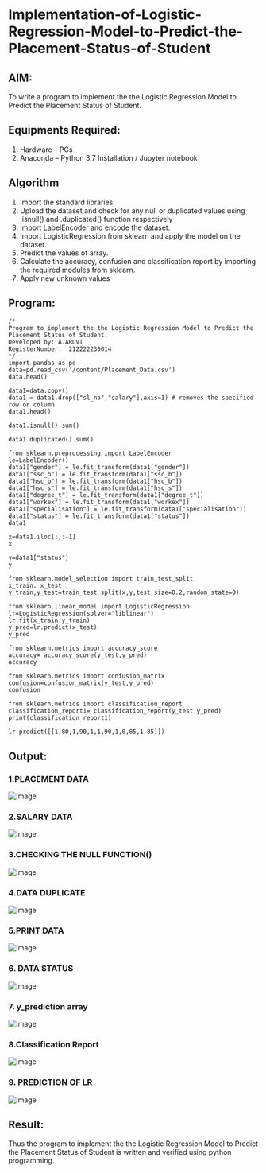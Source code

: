 # Implementation-of-Logistic-Regression-Model-to-Predict-the-Placement-Status-of-Student

## AIM:
To write a program to implement the the Logistic Regression Model to Predict the Placement Status of Student.

## Equipments Required:
1. Hardware – PCs
2. Anaconda – Python 3.7 Installation / Jupyter notebook

## Algorithm
1. Import the standard libraries.
2. Upload the dataset and check for any null or duplicated values using .isnull() and .duplicated() function respectively
3. Import LabelEncoder and encode the dataset.
4. Import LogisticRegression from sklearn and apply the model on the dataset.
5. Predict the values of array.
6. Calculate the accuracy, confusion and classification report by importing the required modules from sklearn.
7. Apply new unknown values
## Program:
```
/*
Program to implement the the Logistic Regression Model to Predict the Placement Status of Student.
Developed by: A.ARUVI
RegisterNumber:  212222230014
*/
import pandas as pd
data=pd.read_csv('/content/Placement_Data.csv')
data.head()

data1=data.copy()
data1 = data1.drop(["sl_no","salary"],axis=1) # removes the specified row or column
data1.head()

data1.isnull().sum()

data1.duplicated().sum()

from sklearn.preprocessing import LabelEncoder
le=LabelEncoder()
data1["gender"] = le.fit_transform(data1["gender"])
data1["ssc_b"] = le.fit_transform(data1["ssc_b"])
data1["hsc_b"] = le.fit_transform(data1["hsc_b"])
data1["hsc_s"] = le.fit_transform(data1["hsc_s"])
data1["degree_t"] = le.fit_transform(data1["degree_t"])
data1["workex"] = le.fit_transform(data1["workex"])
data1["specialisation"] = le.fit_transform(data1["specialisation"])
data1["status"] = le.fit_transform(data1["status"])
data1

x=data1.iloc[:,:-1]
x

y=data1["status"]
y

from sklearn.model_selection import train_test_split
x_train, x_test , y_train,y_test=train_test_split(x,y,test_size=0.2,random_state=0)

from sklearn.linear_model import LogisticRegression
lr=LogisticRegression(solver="liblinear")
lr.fit(x_train,y_train)
y_pred=lr.predict(x_test)
y_pred

from sklearn.metrics import accuracy_score
accuracy= accuracy_score(y_test,y_pred)
accuracy

from sklearn.metrics import confusion_matrix
confusion=confusion_matrix(y_test,y_pred)
confusion

from sklearn.metrics import classification_report
classification_report1= classification_report(y_test,y_pred)
print(classification_report1)

lr.predict([[1,80,1,90,1,1,90,1,0,85,1,85]]) 
```



## Output:
### 1.PLACEMENT DATA


![image](https://github.com/Anandanaruvi/Implementation-of-Logistic-Regression-Model-to-Predict-the-Placement-Status-of-Student/assets/120443233/8e7a996c-000e-4c33-a1f2-9d1adc121b17)

### 2.SALARY DATA

![image](https://github.com/Anandanaruvi/Implementation-of-Logistic-Regression-Model-to-Predict-the-Placement-Status-of-Student/assets/120443233/89fb980c-5ea1-4dcf-b529-b95d4e990e83)

### 3.CHECKING THE NULL FUNCTION()

![image](https://github.com/Anandanaruvi/Implementation-of-Logistic-Regression-Model-to-Predict-the-Placement-Status-of-Student/assets/120443233/728923bc-6a99-4032-bf2e-c0a47697b830)

### 4.DATA DUPLICATE

![image](https://github.com/Anandanaruvi/Implementation-of-Logistic-Regression-Model-to-Predict-the-Placement-Status-of-Student/assets/120443233/4deb29cb-6eec-4eeb-a8ca-8afdc1f47a25)

### 5.PRINT DATA

![image](https://github.com/Anandanaruvi/Implementation-of-Logistic-Regression-Model-to-Predict-the-Placement-Status-of-Student/assets/120443233/7c0fa3ad-f8d0-4e9c-89b3-ae51e6b3c892)

### 6. DATA STATUS

![image](https://github.com/Anandanaruvi/Implementation-of-Logistic-Regression-Model-to-Predict-the-Placement-Status-of-Student/assets/120443233/d31a470c-936c-469e-84f9-5723b18a461d)

### 7. y_prediction array

![image](https://github.com/Anandanaruvi/Implementation-of-Logistic-Regression-Model-to-Predict-the-Placement-Status-of-Student/assets/120443233/17ff72f3-90d2-44de-bb68-728f4693861c)

### 8.Classification Report

![image](https://github.com/Anandanaruvi/Implementation-of-Logistic-Regression-Model-to-Predict-the-Placement-Status-of-Student/assets/120443233/7841b2e0-e168-4321-910c-a8bdaaf07688)

### 9. PREDICTION OF LR

![image](https://github.com/Anandanaruvi/Implementation-of-Logistic-Regression-Model-to-Predict-the-Placement-Status-of-Student/assets/120443233/c28782f0-9435-4ef0-b6b4-53507bcf1f26)

## Result:
Thus the program to implement the the Logistic Regression Model to Predict the Placement Status of Student is written and verified using python programming.
